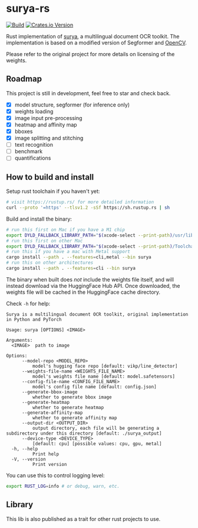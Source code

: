 # surya-rs

[![Build](https://github.com/Jimexist/surya-rs/actions/workflows/builld.yaml/badge.svg)](https://github.com/Jimexist/surya-rs/actions/workflows/builld.yaml)
[![Crates.io Version](https://img.shields.io/crates/v/surya)](https://crates.io/crates/surya)

Rust implementation of [surya][surya], a multilingual document OCR toolkit.
The implementation is based on a modified version of Segformer and [OpenCV][opencv].

Please refer to the original project for more details on licensing of the weights.

## Roadmap

This project is still in development, feel free to star and check back.

- [x] model structure, segformer (for inference only)
- [x] weights loading
- [x] image input pre-processing
- [x] heatmap and affinity map
- [x] bboxes
- [x] image splitting and stitching
- [ ] text recognition
- [ ] benchmark
- [ ] quantifications

## How to build and install

Setup rust toolchain if you haven't yet:

```bash
# visit https://rustup.rs/ for more detailed information
curl --proto '=https' --tlsv1.2 -sSf https://sh.rustup.rs | sh
```

Build and install the binary:

```bash
# run this first on Mac if you have a M1 chip
export DYLD_FALLBACK_LIBRARY_PATH="$(xcode-select --print-path)/usr/lib/"
# run this first on other Mac
export DYLD_FALLBACK_LIBRARY_PATH="$(xcode-select --print-path)/Toolchains/XcodeDefault.xctoolchain/"
# run this if you have a mac with Metal support
cargo install --path . --features=cli,metal --bin surya
# run this on other architectures
cargo install --path . --features=cli --bin surya
```

The binary when built does _not_ include the weights file itself, and will instead download via the HuggingFace Hub API. Once downloaded, the weights file will be cached in the HuggingFace cache directory.

Check `-h` for help:

```text
Surya is a multilingual document OCR toolkit, original implementation in Python and PyTorch

Usage: surya [OPTIONS] <IMAGE>

Arguments:
  <IMAGE>  path to image

Options:
      --model-repo <MODEL_REPO>
          model's hugging face repo [default: vikp/line_detector]
      --weights-file-name <WEIGHTS_FILE_NAME>
          model's weights file name [default: model.safetensors]
      --config-file-name <CONFIG_FILE_NAME>
          model's config file name [default: config.json]
      --generate-bbox-image
          whether to generate bbox image
      --generate-heatmap
          whether to generate heatmap
      --generate-affinity-map
          whether to generate affinity map
      --output-dir <OUTPUT_DIR>
          output directory, each file will be generating a subdirectory under this directory [default: ./surya_output]
      --device-type <DEVICE_TYPE>
          [default: cpu] [possible values: cpu, gpu, metal]
  -h, --help
          Print help
  -V, --version
          Print version
```

You can use this to control logging level:

```bash
export RUST_LOG=info # or debug, warn, etc.
```

## Library

This lib is also published as a trait for other rust projects to use.

[surya]: https://github.com/VikParuchuri/surya
[opencv]: https://crates.io/crates/opencv
